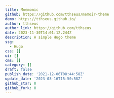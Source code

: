```yaml
---
title: Mnemonic
github: https://github.com/tthseus/memoir-theme
demo: https://tthseus.github.io/
author: tthseus
author_link: https://github.com/tthseus
date: 2023-11-30T14:01:12.244Z
description: A simple Hugo theme
ssg:
  - Hugo
css: []
ui: []
cms: []
category: []
draft: false
publish_date: '2021-12-06T08:44:58Z'
update_date: '2023-03-16T15:50:58Z'
github_star: 0
github_fork: 0
---
```

